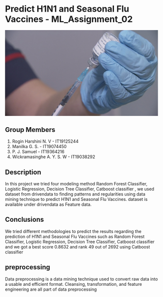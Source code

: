 # Predict H1N1 and Seasonal Flu Vaccines - ML_Assignment_02

![VACCINATION](images/vaccination.jpg)

## Group Members
1. Rogin Harshini N. V  - IT19125244
2. Manilka G. S. - IT19074450
3. P. J. Samuel  - IT19364216
4. Wickramasinghe A. Y. S. W - IT19038292

## Description
In this project we tried  four modeling method Random Forest Classifier, Logistic Regression, Decision Tree Classifier, Catboost classifier , we used dataset from  drivendata  to  finding patterns and regularities using data mining technique to predict H1N1 and Seasonal Flu Vaccines. dataset is available under drivendata as Feature data.

## Conclusions

We tried different methodologies to predict the results regarding the prediction of H1N1 and Seasonal Flu Vaccines such as Random Forest Classifier, Logistic Regression, Decision Tree Classifier, Catboost classifier and we got a best score 0.8632 and rank 49 out of 2692 using Catboost classifier

## preprocessing
Data preprocessing is a data mining technique used to convert raw data into a usable and                efficient format. Cleansing, transformation, and feature engineering are all part of data preprocessing
